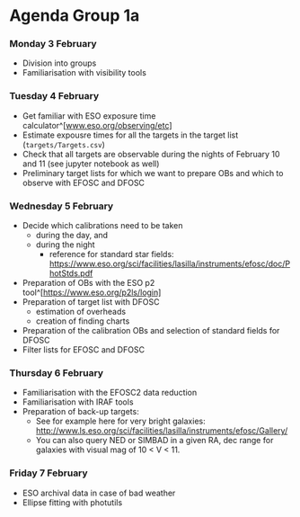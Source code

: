 # Agenda Group 1a

### Monday 3 February
- Division into groups
- Familiarisation with visibility tools

### Tuesday 4 February
- Get familiar with ESO exposure time calculator^[www.eso.org/observing/etc]
- Estimate expousre times for all the targets in the target list (`targets/Targets.csv`)
- Check that all targets are observable during the nights of February 10 and 11 (see jupyter notebook as well)
- Preliminary target lists for which we want to prepare OBs and which to observe with EFOSC and DFOSC

### Wednesday 5 February
- Decide which calibrations need to be taken
  - during the day, and
  - during the night
    - reference for standard star fields: https://www.eso.org/sci/facilities/lasilla/instruments/efosc/doc/PhotStds.pdf
- Preparation of OBs with the ESO p2 tool^[https://www.eso.org/p2ls/login]
- Preparation of target list with DFOSC
  - estimation of overheads
  - creation of finding charts
- Preparation of the calibration OBs and selection of standard fields for DFOSC
- Filter lists for EFOSC and DFOSC

### Thursday 6 February
- Familiarisation with the EFOSC2 data reduction
- Familiarisation with IRAF tools
- Preparation of back-up targets:
  - See for example here for very bright galaxies: http://www.ls.eso.org/sci/facilities/lasilla/instruments/efosc/Gallery/
  - You can also query NED or SIMBAD in a given RA, dec range for galaxies with visual mag of 10 < V < 11.

### Friday 7 February
- ESO archival data in case of bad weather
- Ellipse fitting with photutils
